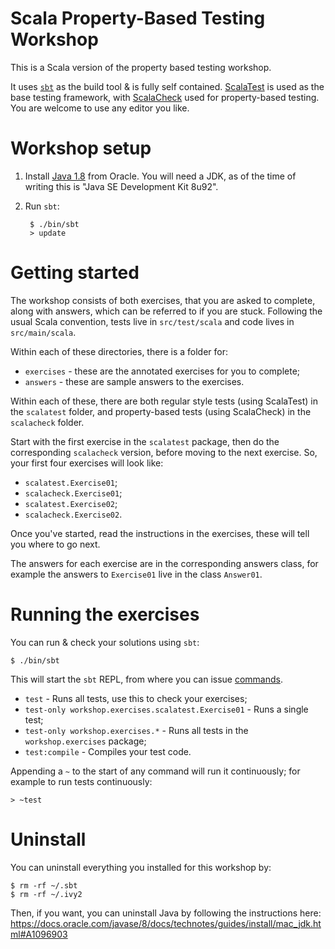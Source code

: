 # Scala Property-Based Testing Workshop

This is a Scala version of the property based testing workshop.

It uses [`sbt`](http://www.scala-sbt.org/0.13/docs/index.html) as the build tool & is fully self contained.
[ScalaTest](http://www.scalatest.org) is used as the base testing framework, with [ScalaCheck](https://www.scalacheck.org)
used for property-based testing. You are welcome to use any editor you like.

# Workshop setup

1. Install [Java 1.8](http://www.oracle.com/technetwork/java/javase/downloads/jdk8-downloads-2133151.html) from Oracle. You will need a JDK, as of the time of writing this is "Java SE Development Kit 8u92".

1. Run `sbt`:

        $ ./bin/sbt
        > update

# Getting started

The workshop consists of both exercises, that you are asked to complete, along with answers, which can be referred to
if you are stuck. Following the usual Scala convention, tests live in `src/test/scala` and code lives in `src/main/scala`.

Within each of these directories, there is a folder for:

* `exercises` - these are the annotated exercises for you to complete;
* `answers` - these are sample answers to the exercises.

Within each of these, there are both regular style tests (using ScalaTest) in the `scalatest` folder, and property-based
tests (using ScalaCheck) in the `scalacheck` folder.

Start with the first exercise in the `scalatest` package, then do the corresponding `scalacheck` version, before moving
to the next exercise. So, your first four exercises will look like:

* `scalatest.Exercise01`;
* `scalacheck.Exercise01`;
* `scalatest.Exercise02`;
* `scalacheck.Exercise02`.

Once you've started, read the instructions in the exercises, these will tell you where to go next.

The answers for each exercise are in the corresponding answers class, for example the answers to `Exercise01` live
in the class `Answer01`.

# Running the exercises

You can run & check your solutions using `sbt`:

```
$ ./bin/sbt
```

This will start the `sbt` REPL, from where you can issue [commands](http://www.scala-sbt.org/0.13/docs/Running.html#Common+commands).

* `test` - Runs all tests, use this to check your exercises;
* `test-only workshop.exercises.scalatest.Exercise01` - Runs a single test;
* `test-only workshop.exercises.*` - Runs all tests in the `workshop.exercises` package;
* `test:compile` - Compiles your test code.

Appending a `~` to the start of any command will run it continuously; for example to run tests continuously:

```
> ~test
```

# Uninstall

You can uninstall everything you installed for this workshop by:

```
$ rm -rf ~/.sbt
$ rm -rf ~/.ivy2
```

Then, if you want, you can uninstall Java by following the instructions here: https://docs.oracle.com/javase/8/docs/technotes/guides/install/mac_jdk.html#A1096903
